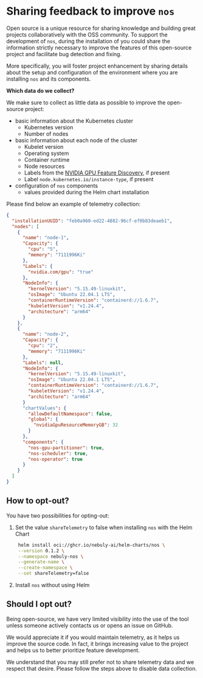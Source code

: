 # Sharing feedback to improve `nos`

Open source is a unique resource for sharing knowledge and building great projects collaboratively with the OSS
community. To support the development of `nos`, during the installation of you could share the information
strictly necessary to improve the features of this open-source project and facilitate bug detection and fixing.

More specifically, you will foster project enhancement by sharing details
about the setup and configuration of the environment where you are installing `nos` and its components.

**Which data do we collect?**

We make sure to collect as little data as possible to improve the open-source project:

- basic information about the Kubernetes cluster
    - Kubernetes version
    - Number of nodes
- basic information about each node of the cluster
    - Kubelet version
    - Operating system
    - Container runtime
    - Node resources
    - Labels from the [NVIDIA GPU Feature Discovery](https://github.com/NVIDIA/gpu-feature-discovery), if present
    - Label `node.kubernetes.io/instance-type`, if present
- configuration of `nos` components
    - values provided during the Helm chart installation

Please find below an example of telemetry collection:

```json
{
  "installationUUID": "feb0a960-ed22-4882-96cf-ef0b83deaeb1",
  "nodes": [
    {
      "name": "node-1",
      "Capacity": {
        "cpu": "5",
        "memory": "7111996Ki"
      },
      "Labels": {
        "nvidia.com/gpu": "true"
      },
      "NodeInfo": {
        "kernelVersion": "5.15.49-linuxkit",
        "osImage": "Ubuntu 22.04.1 LTS",
        "containerRuntimeVersion": "containerd://1.6.7",
        "kubeletVersion": "v1.24.4",
        "architecture": "arm64"
      }
    },
    {
      "name": "node-2",
      "Capacity": {
        "cpu": "2",
        "memory": "7111996Ki"
      },
      "Labels": null,
      "NodeInfo": {
        "kernelVersion": "5.15.49-linuxkit",
        "osImage": "Ubuntu 22.04.1 LTS",
        "containerRuntimeVersion": "containerd://1.6.7",
        "kubeletVersion": "v1.24.4",
        "architecture": "arm64"
      }
      "chartValues": {
        "allowDefaultNamespace": false,
        "global": {
          "nvidiaGpuResourceMemoryGB": 32
        }
      },
      "components": {
        "nos-gpu-partitioner": true,
        "nos-scheduler": true,
        "nos-operator": true
      }
    }
  ]
}
```

## How to opt-out?
You have two possibilities for opting-out:

1. Set the value `shareTelemetry` to false when installing `nos` with the Helm Chart
   ```bash
    helm install oci://ghcr.io/nebuly-ai/helm-charts/nos \
    --version 0.1.2 \
    --namespace nebuly-nos \
    --generate-name \
    --create-namespace \
    --set shareTelemetry=false
   ```
2. Install `nos` without using Helm


## Should I opt out?

Being open-source, we have very limited visibility into the use of the tool unless someone actively contacts us or opens
an issue on GitHub.

We would appreciate it if you would maintain telemetry, as it helps us improve the source code. In fact, it brings
increasing value to the project and helps us to better prioritize feature development.

We understand that you may still prefer not to share telemetry data and we respect that desire. Please follow the steps
above to disable data collection.